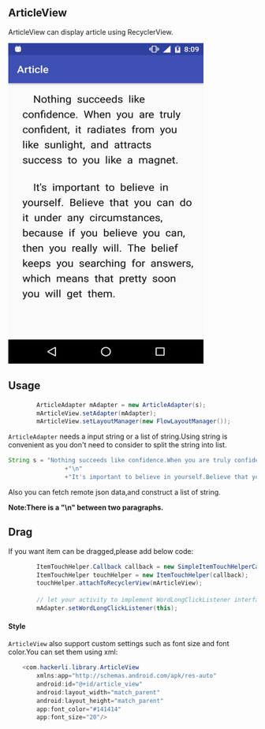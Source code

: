 ## ArticleView
ArticleView can display article using RecyclerView.

<img src="/screenshot/s.jpg" alt="screenshot" title="screenshot" width="396" height="650" />

## Usage

```java
        ArticleAdapter mAdapter = new ArticleAdapter(s);
        mArticleView.setAdapter(mAdapter);
        mArticleView.setLayoutManager(new FlowLayoutManager());
```
`ArticleAdapter` needs a input string or a list of string.Using string is convenient as you don't need to consider to split the string into list.

```java
String s = "Nothing succeeds like confidence.When you are truly confident,it radiates from you like sunlight,and attracts success to you like a magnet."
                +"\n"
                +"It's important to believe in yourself.Believe that you can do it under any circumstances,because if you believe you can,then you really will.The belief keeps you searching for answers,which means that pretty soon you will get them.";
```

Also you can fetch remote json data,and construct a list of string.

**Note:There is a "\n" between two paragraphs.**

## Drag
If you want item can be dragged,please add below code:

```java
        ItemTouchHelper.Callback callback = new SimpleItemTouchHelperCallback(mAdapter);
        ItemTouchHelper touchHelper = new ItemTouchHelper(callback);
        touchHelper.attachToRecyclerView(mArticleView);

        // let your activity to implement WordLongClickListener interface
        mAdapter.setWordLongClickListener(this);
```


#### Style
`ArticleView` also support custom settings such as font size and font color.You can set them using xml:

```java
    <com.hackerli.library.ArticleView
        xmlns:app="http://schemas.android.com/apk/res-auto"
        android:id="@+id/article_view"
        android:layout_width="match_parent"
        android:layout_height="match_parent"
        app:font_color="#141414"
        app:font_size="20"/>
```
